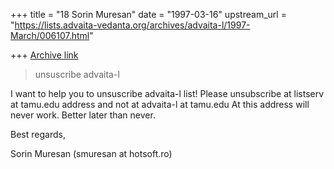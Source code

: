 +++
title = "18 Sorin Muresan"
date = "1997-03-16"
upstream_url = "https://lists.advaita-vedanta.org/archives/advaita-l/1997-March/006107.html"

+++
[Archive link](https://lists.advaita-vedanta.org/archives/advaita-l/1997-March/006107.html)

>unsuscribe advaita-l
>
>
I want to help you to unsuscribe advaita-l list!
Please unsubscribe at listserv at tamu.edu address and not at advaita-l at tamu.edu
At this address will never work.
Better later than never.

Best regards,

Sorin Muresan (smuresan at hotsoft.ro)

